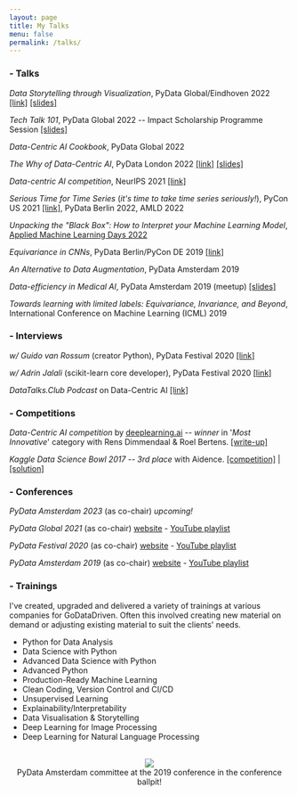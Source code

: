```yaml
---
layout: page
title: My Talks
menu: false
permalink: /talks/
---
```


<!--I've delivered, attended and organised a fair bit of talks, workshops and trainings throughout the years. Here's a selection of:
 - [Talks](#talks)
 - [Interviews](#interviews)
 - [Competitions](#competitions)
 - [Trainings](#trainings)
 - [Conferences](#conferences) -->

<a name="talks"></a>
### - Talks

_Data Storytelling through Visualization_, PyData Global/Eindhoven 2022 [[link]](https://www.youtube.com/watch?v=eMGF9AeO-sM&t) [[slides]](../assets/slides/data_visualization_storytelling.pdf)

_Tech Talk 101_, PyData Global 2022 -- Impact Scholarship Programme Session [[slides]](../assets/slides/tech_talk_101.pdf)

_Data-Centric AI Cookbook_, PyData Global 2022 

_The Why of Data-Centric AI_, PyData London 2022 [[link]](https://www.youtube.com/watch?v=vgtdPwUrP5I) [[slides]](../assets/slides/why_of_data_centric_ai.pdf)

_Data-centric AI competition_, NeurIPS 2021 [[link]](https://neurips.cc/virtual/2021/workshop/21860#collapse-sl-38305)

_Serious Time for Time Series_ (*it's time to take time series seriously!*), PyCon US 2021 [[link]](https://www.youtube.com/watch?v=nT6UsVgJ0xw), PyData Berlin 2022, AMLD 2022

_Unpacking the "Black Box": How to Interpret your Machine Learning Model_, [Applied Machine Learning Days 2022](https://appliedmldays.org/events/amld-epfl-2022/workshops/unpacking-the-black-box-how-to-interpret-your-machine-learning-model)

_Equivariance in CNNs_, PyData Berlin/PyCon DE 2019 [[link]](https://www.youtube.com/watch?v=t7U-Z5a7oWw&t=3s)

_An Alternative to Data Augmentation_, PyData Amsterdam 2019

_Data-efficiency in Medical AI_, PyData Amsterdam 2019 (meetup) [[slides]](../assets/slides/data_efficiency_for_medical_image_analysis.pdf)

_Towards learning with limited labels: Equivariance, Invariance, and Beyond_, International Conference on Machine Learning (ICML) 2019 

<a name="interviews"></a>
### - Interviews
_w/ Guido van Rossum_ (creator Python), PyData Festival  2020  [[link]](https://www.youtube.com/watch?v=eJUwlzR_hCY)

_w/ Adrin Jalali_ (scikit-learn core developer), PyData Festival 2020 
[[link]](https://www.youtube.com/watch?v=0tXIkjClGOs)

_DataTalks.Club Podcast_ on Data-Centric AI [[link]](https://datatalks.club/podcast/s12e03-data-centric-ai.html)

	
<a name="competitions"></a>
### - Competitions

_Data-Centric AI competition_ by [deeplearning.ai](https://https-deeplearning-ai.github.io/data-centric-comp/)
-- _winner_ in '*Most Innovative*' category with Rens Dimmendaal & Roel Bertens. [[write-up]](https://www.deeplearning.ai/blog/data-centric-ai-competition-godatadriven/)

_Kaggle Data Science Bowl 2017_ -- _3rd place_ with Aidence. [[competition]](https://www.kaggle.com/c/data-science-bowl-2017) \| [[solution]](https://bitbucket.org/aidence/kaggle-data-science-bowl-2017/src/master/)


 
<a name="conferences"></a>
### - Conferences
_PyData Amsterdam 2023_ (as co-chair) _upcoming!_

_PyData Global 2021_ (as co-chair)
	[website](https://pydata.org/global2021/) - [YouTube playlist](https://www.youtube.com/watch?v=51FAin5RyHY&list=PLGVZCDnMOq0qlw7eLuNIvoUTisSfDbjmq)
	
_PyData Festival 2020_ (as co-chair)
	[website](https://pydata.org/amsterdam2019/schedule/) - [YouTube playlist](https://www.youtube.com/playlist?list=PLGVZCDnMOq0q7_6SdrC2wRtdkojGBTAht)
	
_PyData Amsterdam 2019_ (as co-chair)
	[website](https://pydata.org/amsterdam2019/) - [YouTube playlist](https://www.youtube.com/playlist?list=PLGVZCDnMOq0q7_6SdrC2wRtdkojGBTAht)
	

<a name="trainings"></a>
### - Trainings
I've created, upgraded and delivered a variety of trainings  at various companies for GoDataDriven. Often this involved creating new material on demand or adjusting existing material to suit the clients' needs. 


* Python for Data Analysis
* Data Science with Python 
* Advanced Data Science with Python 
* Advanced Python
* Production-Ready Machine Learning 
* Clean Coding, Version Control and CI/CD
* Unsupervised Learning 
* Explainability/Interpretability 
* Data Visualisation & Storytelling
* Deep Learning for Image Processing 
* Deep Learning for Natural Language Processing 

<!--#### PyData Festival 2020 (co-chair)
A week-long online festival to serve as an alternative to the IRL conference. Each day had a dedicated theme (Engineering, Fairness & Data, Open Source, Python, Applications) and sessions during breakfast (tutorials/workshops), lunch (panels, interviews, sprint preparation sessions) and after dinner (talks).

 Highlights include: interviews with the creator of Python (Guido van Rossum), core developer of Scikit Learn (Adrin Jalali), release managers of Python 3.8/3.9 (Łukasz Langa) and Python 3.10/3.11 (Pablo Galindo Salgado) and a Pandas sprint lead by a Pandas maintainer (Marco Gorelli).

 [[conference website]](https://amsterdam.pydata.org) - [[YouTube playlist]](https://www.youtube.com/playlist?list=PLGVZCDnMOq0oX4ymLgldSvpfiZj-S8-fH)



#### PyData Amsterdam 2019 (co-chair)
A three-day conference hosted at GoDataDriven and Booking.com HQ. The conference in numbers: 2 keynotes, 4 tutorials, 30 talks, 45 speakers, >350 attendees, 11 sponsors, 1 ballpit.

[[conference website]](https://pydata.org/amsterdam2019/schedule/) - [[YouTube playlist]](https://www.youtube.com/playlist?list=PLGVZCDnMOq0q7_6SdrC2wRtdkojGBTAht) -->

<br>
<center>
<img src='../assets/misc/ballpit.gif'>
	<br>
 PyData Amsterdam committee at the 2019 conference in the conference ballpit!</center>


<!-- ## Training
Trainings given and co-developed:
* Data Wrangling & Visualisation
* Basics of Machine Learning
* Python Essentials
* Deep Learning for Computer Vision
* Predictive Modeling & Machine Learning
* Advanced Data Science
* Clean Coding, Version Control, CI/CD
* Data Science w/ Python
* Advanced Python Developer & Machine Learning in Production -->
